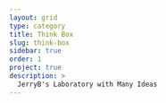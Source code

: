 ```yaml
---
layout: grid
type: category
title: Think Box
slug: think-box
sidebar: true
order: 1
project: true
description: >
  JerryB's Laboratory with Many Ideas
---
```

